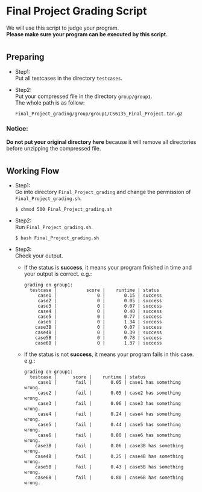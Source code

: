 # Final Project Grading Script
We will use this script to judge your program.  
__Please make sure your program can be executed by this script.__

#
## Preparing
* Step1:  
    Put all testcases in the directory `testcases`.

* Step2:  
    Put your compressed file in the directory `group/group1`.  
    The whole path is as follow: 

    ```
    Final_Project_grading/group/group1/CS6135_Final_Project.tar.gz
    ```

### Notice:  
__Do not put your original directory here__ because it will remove all directories before unzipping the compressed file.

#
## Working Flow
* Step1:  
    Go into directory `Final_Project_grading` and change the permission of `Final_Project_grading.sh`.

    ```shell
    $ chmod 500 Final_Project_grading.sh
    ```

* Step2:  
    Run `Final_Project_grading.sh`.

    ```shell
    $ bash Final_Project_grading.sh
    ```

* Step3:  
    Check your output.
    * If the status is __success__, it means your program finished in time and your output is correct. e.g.:

        ```
        grading on group1:
          testcase |           score |    runtime | status
             case1 |               0 |       0.15 | success
             case2 |               0 |       0.05 | success
             case3 |               0 |       0.07 | success
             case4 |               0 |       0.40 | success
             case5 |               0 |       0.77 | success
             case6 |               0 |       1.34 | success
            case3B |               0 |       0.07 | success
            case4B |               0 |       0.39 | success
            case5B |               0 |       0.78 | success
            case6B |               0 |       1.37 | success
        ```
    * If the status is not __success__, it means your program fails in this case. e.g.:

        ```
        grading on group1:
          testcase |      score |    runtime | status
             case1 |       fail |       0.05 | case1 has something wrong.
             case2 |       fail |       0.05 | case2 has something wrong.
             case3 |       fail |       0.06 | case3 has something wrong.
             case4 |       fail |       0.24 | case4 has something wrong.
             case5 |       fail |       0.44 | case5 has something wrong.
             case6 |       fail |       0.80 | case6 has something wrong.
            case3B |       fail |       0.06 | case3B has something wrong.
            case4B |       fail |       0.25 | case4B has something wrong.
            case5B |       fail |       0.43 | case5B has something wrong.
            case6B |       fail |       0.80 | case6B has something wrong.
        ```
